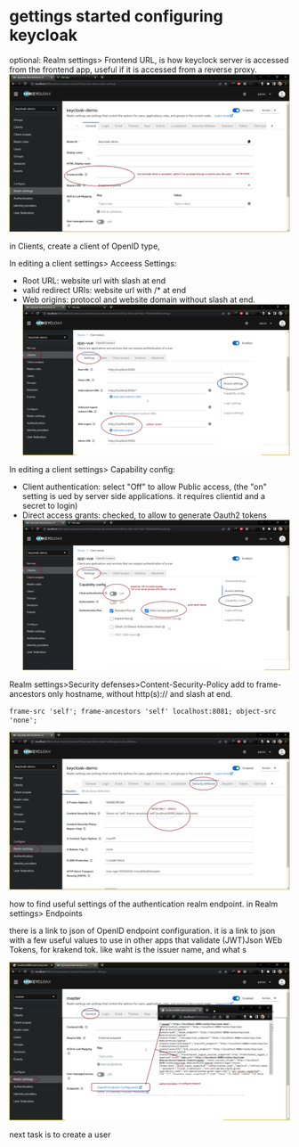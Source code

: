 # gettings started configuring keycloak


optional:
Realm settings> Frontend URL, is how keyclock server is accessed from the frontend app, useful if it is accessed from a reverse proxy.
![](config1.png)

in Clients, create a client of OpenID type,  

In editing a client settings> Acceess Settings:
 - Root URL: website url with slash at end
 - valid redirect URIs: website url with /* at end
 - Web origins: protocol and website domain without slash at end. 
![](config2.png)

In editing a client settings> Capability config:
 - Client authentication: select "Off" to allow Public access, (the "on" setting is ued by server side applications. it requires clientid and a secret to login)
 - Direct access grants: checked, to allow to generate Oauth2 tokens
![](config3.png)

Realm settings>Security defenses>Content-Security-Policy
add to frame-ancestors only hostname, without http(s):// and slash at end.

```text
frame-src 'self'; frame-ancestors 'self' localhost:8081; object-src 'none';
```
![](config4.png)

how to find useful settings of the authentication realm endpoint.
in Realm settings> Endpoints

there is a link to json of OpenID endpoint configuration.
it is a link to json with a few useful values to use in other apps that validate (JWT)Json WEb Tokens, for krakend tok.
like waht is the issuer name,
and what s

![](config5.png)


next task is to create a user
